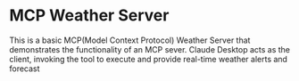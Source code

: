 <h1>MCP Weather Server</h1>

<p>This is a basic  MCP(Model Context Protocol) Weather Server that demonstrates the functionality of an MCP sever. Claude Desktop acts as the client, invoking the tool to execute and provide real-time weather alerts and forecast</p>

